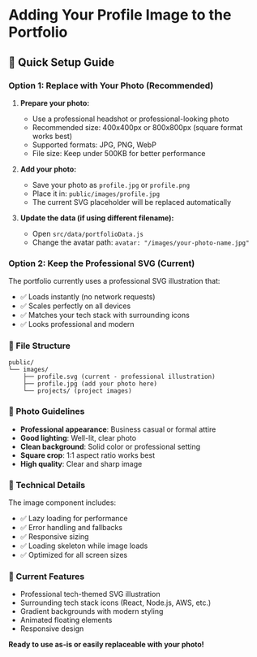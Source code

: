 # Adding Your Profile Image to the Portfolio

## 📸 Quick Setup Guide

### Option 1: Replace with Your Photo (Recommended)
1. **Prepare your photo:**
   - Use a professional headshot or professional-looking photo
   - Recommended size: 400x400px or 800x800px (square format works best)
   - Supported formats: JPG, PNG, WebP
   - File size: Keep under 500KB for better performance

2. **Add your photo:**
   - Save your photo as `profile.jpg` or `profile.png`
   - Place it in: `public/images/profile.jpg`
   - The current SVG placeholder will be replaced automatically

3. **Update the data (if using different filename):**
   - Open `src/data/portfolioData.js`
   - Change the avatar path: `avatar: "/images/your-photo-name.jpg"`

### Option 2: Keep the Professional SVG (Current)
The portfolio currently uses a professional SVG illustration that:
- ✅ Loads instantly (no network requests)
- ✅ Scales perfectly on all devices
- ✅ Matches your tech stack with surrounding icons
- ✅ Looks professional and modern

### 📁 File Structure
```
public/
└── images/
    ├── profile.svg (current - professional illustration)
    ├── profile.jpg (add your photo here)
    └── projects/ (project images)
```

### 🎨 Photo Guidelines
- **Professional appearance**: Business casual or formal attire
- **Good lighting**: Well-lit, clear photo
- **Clean background**: Solid color or professional setting
- **Square crop**: 1:1 aspect ratio works best
- **High quality**: Clear and sharp image

### 🔧 Technical Details
The image component includes:
- ✅ Lazy loading for performance
- ✅ Error handling and fallbacks  
- ✅ Responsive sizing
- ✅ Loading skeleton while image loads
- ✅ Optimized for all screen sizes

### 🚀 Current Features
- Professional tech-themed SVG illustration
- Surrounding tech stack icons (React, Node.js, AWS, etc.)
- Gradient backgrounds with modern styling
- Animated floating elements
- Responsive design

**Ready to use as-is or easily replaceable with your photo!**
